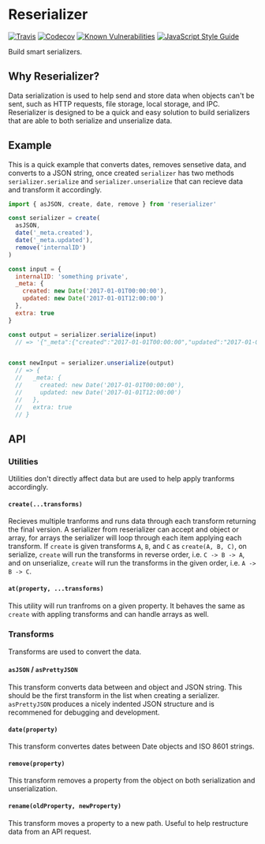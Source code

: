 # Reserializer

[![Travis](https://img.shields.io/travis/nrdobie/reserializer.svg?style=flat-square)](https://github.com/nrdobie/reserializer)
[![Codecov](https://img.shields.io/codecov/c/github/nrdobie/reserializer.svg?style=flat-square)](https://github.com/nrdobie/reserializer)
[![Known Vulnerabilities](https://snyk.io/test/github/nrdobie/reserializer/badge.svg?style=flat-square)](https://snyk.io/test/github/snyk/goof)
[![JavaScript Style Guide](https://img.shields.io/badge/code_style-standard-brightgreen.svg?style=flat-square)](https://standardjs.com)

Build smart serializers.

## Why Reserializer?

Data serialization is used to help send and store data when objects can't be sent, such as HTTP requests, file storage, local storage, and IPC. Reserializer is designed to be a quick and easy solution to build serializers that are able to both serialize and unserialize data.

## Example

This is a quick example that converts dates, removes sensetive data, and converts to a JSON string, once created `serializer` has two methods `serializer.serialize` and `serializer.unserialize` that can recieve data and transform it accordingly.

``` javascript
import { asJSON, create, date, remove } from 'reserializer'

const serializer = create(
  asJSON,
  date('_meta.created'),
  date('_meta.updated'),
  remove('internalID')
)

const input = {
  internalID: 'something private',
  _meta: {
    created: new Date('2017-01-01T00:00:00'),
    updated: new Date('2017-01-01T12:00:00')
  },
  extra: true
}

const output = serializer.serialize(input) 
  // => '{"_meta":{"created":"2017-01-01T00:00:00","updated":"2017-01-01T12:00:00"},"extra":true}'


const newInput = serializer.unserialize(output)
  // => {
  //   _meta: {
  //     created: new Date('2017-01-01T00:00:00'),
  //     updated: new Date('2017-01-01T12:00:00')
  //   },
  //   extra: true
  // }
```
## API

### Utilities

Utilities don't directly affect data but are used to help apply tranforms accordingly.

#### `create(...transforms)`

Recieves multiple tranforms and runs data through each transform returning the final version. A serializer from reserializer can accept and object or array, for arrays the serializer will loop through each item applying each transform. If `create` is given transforms `A`, `B`, and `C` as `create(A, B, C)`, on serialize, `create` will run the transforms in reverse order, i.e. `C -> B -> A`, and on unserialize, `create` will run the transforms in the given order, i.e. `A -> B -> C`.

#### `at(property, ...transforms)`

This utility will run tranfroms on a given property. It behaves the same as `create` with appling transforms and can handle arrays as well.

### Transforms

Transforms are used to convert the data.

#### `asJSON` / `asPrettyJSON`

This transform converts data between and object and JSON string. This should be the first transform in the list when creating a serializer. `asPrettyJSON` produces a nicely indented JSON structure and is recommened for debugging and development.

#### `date(property)`

This transform convertes dates between Date objects and ISO 8601 strings.

#### `remove(property)`

This transform removes a property from the object on both serialization and unserialization.

#### `rename(oldProperty, newProperty)`

This transform moves a property to a new path. Useful to help restructure data from an API request.
